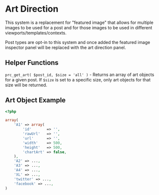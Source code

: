 # Art Direction

This system is a replacement for "featured image" that allows for multiple images to be used for a post and for those images to be used in different viewports/templates/contexts.

Post types are opt-in to this system and once added the featured image inspector panel will be replaced with the art direction panel. 

## Helper Functions

`prc_get_art( $post_id, $size = 'all' )` - Returns an array of art objects for a given post. If `$size` is set to a specific size, only art objects for that size will be returned.

## Art Object Example

```php
<?php

array(
	'A1' => array(
		'id'       => '',
		'rawUrl'   => '',
		'url'      => '',
		'width'    => 500,
		'height'   => 500,
		'chartArt' => false,
	),
	'A2' => ...,
	'A3' => ...,
	'A4' => ...,
	'XL' => ...,
	'twitter' => ...,
	'facebook' => ...,
)

```
